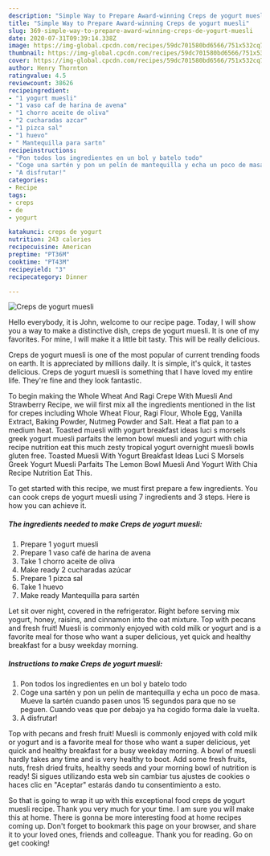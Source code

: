 ```yaml
---
description: "Simple Way to Prepare Award-winning Creps de yogurt muesli"
title: "Simple Way to Prepare Award-winning Creps de yogurt muesli"
slug: 369-simple-way-to-prepare-award-winning-creps-de-yogurt-muesli
date: 2020-07-31T09:39:14.338Z
image: https://img-global.cpcdn.com/recipes/59dc701580bd6566/751x532cq70/creps-de-yogurt-muesli-foto-principal.jpg
thumbnail: https://img-global.cpcdn.com/recipes/59dc701580bd6566/751x532cq70/creps-de-yogurt-muesli-foto-principal.jpg
cover: https://img-global.cpcdn.com/recipes/59dc701580bd6566/751x532cq70/creps-de-yogurt-muesli-foto-principal.jpg
author: Henry Thornton
ratingvalue: 4.5
reviewcount: 38626
recipeingredient:
- "1 yogurt muesli"
- "1 vaso caf de harina de avena"
- "1 chorro aceite de oliva"
- "2 cucharadas azcar"
- "1 pizca sal"
- "1 huevo"
- " Mantequilla para sartn"
recipeinstructions:
- "Pon todos los ingredientes en un bol y batelo todo"
- "Coge una sartén y pon un pelín de mantequilla y echa un poco de masa. Mueve la sartén cuando pasen unos 15 segundos para que no se peguen. Cuando veas que por debajo ya ha cogido forma dale la vuelta."
- "A disfrutar!"
categories:
- Recipe
tags:
- creps
- de
- yogurt

katakunci: creps de yogurt 
nutrition: 243 calories
recipecuisine: American
preptime: "PT36M"
cooktime: "PT43M"
recipeyield: "3"
recipecategory: Dinner

---
```



![Creps de yogurt muesli](https://img-global.cpcdn.com/recipes/59dc701580bd6566/751x532cq70/creps-de-yogurt-muesli-foto-principal.jpg)

Hello everybody, it is John, welcome to our recipe page. Today, I will show you a way to make a distinctive dish, creps de yogurt muesli. It is one of my favorites. For mine, I will make it a little bit tasty. This will be really delicious.

Creps de yogurt muesli is one of the most popular of current trending foods on earth. It is appreciated by millions daily. It is simple, it's quick, it tastes delicious. Creps de yogurt muesli is something that I have loved my entire life. They're fine and they look fantastic.

To begin making the Whole Wheat And Ragi Crepe With Muesli And Strawberry Recipe, we wiil first mix all the ingredients mentioned in the list for crepes including Whole Wheat Flour, Ragi Flour, Whole Egg, Vanilla Extract, Baking Powder, Nutmeg Powder and Salt. Heat a flat pan to a medium heat. Toasted muesli with yogurt breakfast ideas luci s morsels greek yogurt muesli parfaits the lemon bowl muesli and yogurt with chia recipe nutrition eat this much zesty tropical yogurt overnight muesli bowls gluten free. Toasted Muesli With Yogurt Breakfast Ideas Luci S Morsels Greek Yogurt Muesli Parfaits The Lemon Bowl Muesli And Yogurt With Chia Recipe Nutrition Eat This.


To get started with this recipe, we must first prepare a few ingredients. You can cook creps de yogurt muesli using 7 ingredients and 3 steps. Here is how you can achieve it.

<!--inarticleads1-->

##### The ingredients needed to make Creps de yogurt muesli:

1. Prepare 1 yogurt muesli
1. Prepare 1 vaso café de harina de avena
1. Take 1 chorro aceite de oliva
1. Make ready 2 cucharadas azúcar
1. Prepare 1 pizca sal
1. Take 1 huevo
1. Make ready  Mantequilla para sartén


Let sit over night, covered in the refrigerator. Right before serving mix yogurt, honey, raisins, and cinnamon into the oat mixture. Top with pecans and fresh fruit! Muesli is commonly enjoyed with cold milk or yogurt and is a favorite meal for those who want a super delicious, yet quick and healthy breakfast for a busy weekday morning. 

<!--inarticleads2-->

##### Instructions to make Creps de yogurt muesli:

1. Pon todos los ingredientes en un bol y batelo todo
1. Coge una sartén y pon un pelín de mantequilla y echa un poco de masa. Mueve la sartén cuando pasen unos 15 segundos para que no se peguen. Cuando veas que por debajo ya ha cogido forma dale la vuelta.
1. A disfrutar!


Top with pecans and fresh fruit! Muesli is commonly enjoyed with cold milk or yogurt and is a favorite meal for those who want a super delicious, yet quick and healthy breakfast for a busy weekday morning. A bowl of muesli hardly takes any time and is very healthy to boot. Add some fresh fruits, nuts, fresh dried fruits, healthy seeds and your morning bowl of nutrition is ready! Si sigues utilizando esta web sin cambiar tus ajustes de cookies o haces clic en &#34;Aceptar&#34; estarás dando tu consentimiento a esto. 

So that is going to wrap it up with this exceptional food creps de yogurt muesli recipe. Thank you very much for your time. I am sure you will make this at home. There is gonna be more interesting food at home recipes coming up. Don't forget to bookmark this page on your browser, and share it to your loved ones, friends and colleague. Thank you for reading. Go on get cooking!
